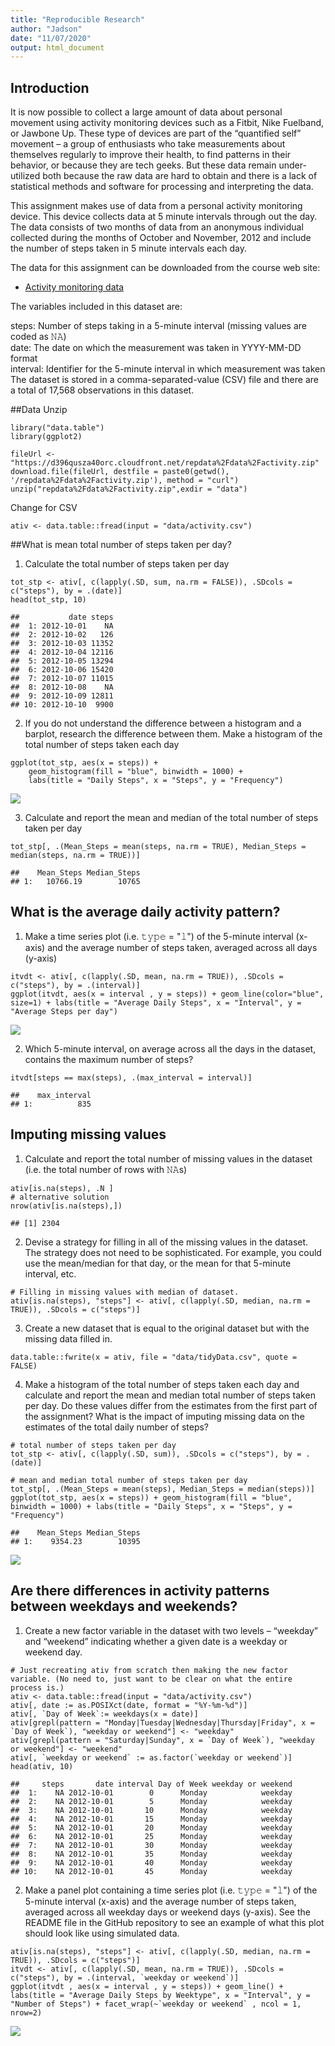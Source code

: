 ```yaml
---
title: "Reproducible Research"
author: "Jadson"
date: "11/07/2020"
output: html_document
---
```


## Introduction
It is now possible to collect a large amount of data about personal movement using activity monitoring devices such as a Fitbit, Nike Fuelband, or Jawbone Up. These type of devices are part of the “quantified self” movement – a group of enthusiasts who take measurements about themselves regularly to improve their health, to find patterns in their behavior, or because they are tech geeks. But these data remain under-utilized both because the raw data are hard to obtain and there is a lack of statistical methods and software for processing and interpreting the data.

This assignment makes use of data from a personal activity monitoring device. This device collects data at 5 minute intervals through out the day. The data consists of two months of data from an anonymous individual collected during the months of October and November, 2012 and include the number of steps taken in 5 minute intervals each day.

The data for this assignment can be downloaded from the course web site:
- [Activity monitoring data](https://d396qusza40orc.cloudfront.net/repdata%2Fdata%2Factivity.zip)

The variables included in this dataset are:

steps: Number of steps taking in a 5-minute interval (missing values are coded as 𝙽𝙰) </br>
date: The date on which the measurement was taken in YYYY-MM-DD format </br>
interval: Identifier for the 5-minute interval in which measurement was taken </br>
The dataset is stored in a comma-separated-value (CSV) file and there are a total of 17,568 observations in this dataset. 

##Data
Unzip

``` {r}
library("data.table")
library(ggplot2)

fileUrl <- "https://d396qusza40orc.cloudfront.net/repdata%2Fdata%2Factivity.zip"
download.file(fileUrl, destfile = paste0(getwd(), '/repdata%2Fdata%2Factivity.zip'), method = "curl")
unzip("repdata%2Fdata%2Factivity.zip",exdir = "data")

```
Change for CSV

```{r}
ativ <- data.table::fread(input = "data/activity.csv")
```


##What is mean total number of steps taken per day?

1. Calculate the total number of steps taken per day

```{r}
tot_stp <- ativ[, c(lapply(.SD, sum, na.rm = FALSE)), .SDcols = c("steps"), by = .(date)] 
head(tot_stp, 10)
```

    ##           date steps
    ##  1: 2012-10-01    NA
    ##  2: 2012-10-02   126
    ##  3: 2012-10-03 11352
    ##  4: 2012-10-04 12116
    ##  5: 2012-10-05 13294
    ##  6: 2012-10-06 15420
    ##  7: 2012-10-07 11015
    ##  8: 2012-10-08    NA
    ##  9: 2012-10-09 12811
    ## 10: 2012-10-10  9900

2. If you do not understand the difference between a histogram and a barplot, research the difference between them. Make a histogram of the total number of steps taken each day

```{r}
ggplot(tot_stp, aes(x = steps)) +
    geom_histogram(fill = "blue", binwidth = 1000) +
    labs(title = "Daily Steps", x = "Steps", y = "Frequency")
```
![](https://github.com/Jadson-Correa/Reproducible-Research/blob/master/unnamed-chunk-4-1.png)

3. Calculate and report the mean and median of the total number of steps taken per day

```{r}
tot_stp[, .(Mean_Steps = mean(steps, na.rm = TRUE), Median_Steps = median(steps, na.rm = TRUE))]
```
    ##    Mean_Steps Median_Steps
    ## 1:   10766.19        10765

## What is the average daily activity pattern?

1. Make a time series plot (i.e. 𝚝𝚢𝚙𝚎 = "𝚕") of the 5-minute interval (x-axis) and the average number of steps taken, averaged across all days (y-axis)

```{r}
itvdt <- ativ[, c(lapply(.SD, mean, na.rm = TRUE)), .SDcols = c("steps"), by = .(interval)] 
ggplot(itvdt, aes(x = interval , y = steps)) + geom_line(color="blue", size=1) + labs(title = "Average Daily Steps", x = "Interval", y = "Average Steps per day")
```
![](https://github.com/Jadson-Correa/Reproducible-Research/blob/master/unnamed-chunk-6-1.png)

2. Which 5-minute interval, on average across all the days in the dataset, contains the maximum number of steps?

```{r}
itvdt[steps == max(steps), .(max_interval = interval)]
```
    ##    max_interval
    ## 1:          835


## Imputing missing values

1. Calculate and report the total number of missing values in the dataset (i.e. the total number of rows with 𝙽𝙰s)

```{r}
ativ[is.na(steps), .N ]
# alternative solution
nrow(ativ[is.na(steps),])
```
    ## [1] 2304
    
2. Devise a strategy for filling in all of the missing values in the dataset. The strategy does not need to be sophisticated. For example, you could use the mean/median for that day, or the mean for that 5-minute interval, etc.

```{r}
# Filling in missing values with median of dataset. 
ativ[is.na(steps), "steps"] <- ativ[, c(lapply(.SD, median, na.rm = TRUE)), .SDcols = c("steps")]
```

3. Create a new dataset that is equal to the original dataset but with the missing data filled in.

```{r}
data.table::fwrite(x = ativ, file = "data/tidyData.csv", quote = FALSE)
```

4. Make a histogram of the total number of steps taken each day and calculate and report the mean and median total number of steps taken per day. Do these values differ from the estimates from the first part of the assignment? What is the impact of imputing missing data on the estimates of the total daily number of steps?

```{r}
# total number of steps taken per day
tot_stp <- ativ[, c(lapply(.SD, sum)), .SDcols = c("steps"), by = .(date)] 

# mean and median total number of steps taken per day
tot_stp[, .(Mean_Steps = mean(steps), Median_Steps = median(steps))]
ggplot(tot_stp, aes(x = steps)) + geom_histogram(fill = "blue", binwidth = 1000) + labs(title = "Daily Steps", x = "Steps", y = "Frequency")
```
    ##    Mean_Steps Median_Steps
    ## 1:    9354.23        10395

![](https://github.com/Jadson-Correa/Reproducible-Research/blob/master/unnamed-chunk-11-1.png)

## Are there differences in activity patterns between weekdays and weekends?

1. Create a new factor variable in the dataset with two levels – “weekday” and “weekend” indicating whether a given date is a weekday or weekend day.

```{r}
# Just recreating ativ from scratch then making the new factor variable. (No need to, just want to be clear on what the entire process is.) 
ativ <- data.table::fread(input = "data/activity.csv")
ativ[, date := as.POSIXct(date, format = "%Y-%m-%d")]
ativ[, `Day of Week`:= weekdays(x = date)]
ativ[grepl(pattern = "Monday|Tuesday|Wednesday|Thursday|Friday", x = `Day of Week`), "weekday or weekend"] <- "weekday"
ativ[grepl(pattern = "Saturday|Sunday", x = `Day of Week`), "weekday or weekend"] <- "weekend"
ativ[, `weekday or weekend` := as.factor(`weekday or weekend`)]
head(ativ, 10)
```

    ##     steps       date interval Day of Week weekday or weekend
    ##  1:    NA 2012-10-01        0      Monday            weekday
    ##  2:    NA 2012-10-01        5      Monday            weekday
    ##  3:    NA 2012-10-01       10      Monday            weekday
    ##  4:    NA 2012-10-01       15      Monday            weekday
    ##  5:    NA 2012-10-01       20      Monday            weekday
    ##  6:    NA 2012-10-01       25      Monday            weekday
    ##  7:    NA 2012-10-01       30      Monday            weekday
    ##  8:    NA 2012-10-01       35      Monday            weekday
    ##  9:    NA 2012-10-01       40      Monday            weekday
    ## 10:    NA 2012-10-01       45      Monday            weekday

2. Make a panel plot containing a time series plot (i.e. 𝚝𝚢𝚙𝚎 = "𝚕") of the 5-minute interval (x-axis) and the average number of steps taken, averaged across all weekday days or weekend days (y-axis). See the README file in the GitHub repository to see an example of what this plot should look like using simulated data.

```{r}
ativ[is.na(steps), "steps"] <- ativ[, c(lapply(.SD, median, na.rm = TRUE)), .SDcols = c("steps")]
itvdt <- ativ[, c(lapply(.SD, mean, na.rm = TRUE)), .SDcols = c("steps"), by = .(interval, `weekday or weekend`)] 
ggplot(itvdt , aes(x = interval , y = steps)) + geom_line() + labs(title = "Average Daily Steps by Weektype", x = "Interval", y = "Number of Steps") + facet_wrap(~`weekday or weekend` , ncol = 1, nrow=2)
```

![](https://github.com/Jadson-Correa/Reproducible-Research/blob/master/unnamed-chunk-13-1.png)
